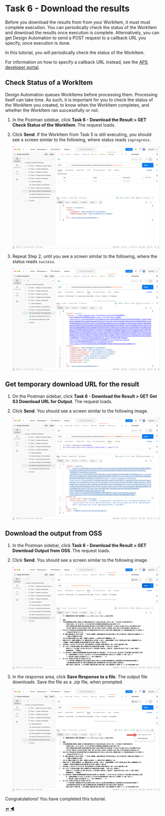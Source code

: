 # Task 6 - Download the results

Before you download the results from from your WorkItem, it must must complete execution. You can periodically check the status of the WorkItem and download the results once execution is complete. Alternatively, you can get Design Automation to send a POST request to a callback URL you specify, once execution is done.

In this tutorial, you will periodically check the status of the WorkItem.

For information on how to specify a callback URL instead, see the [APS developer portal](https://aps.autodesk.com/en/docs/design-automation/v3/developers_guide/callbacks/#oncomplete-callback).

## Check Status of a WorkItem

Design Automation queues WorkItems before processing them. Processing itself can take time. As such, it is important for you to check the status of the WorkItem you created, to know when the WorkItem completes, and whether the WorkItem ran successfully or not.

1. In the Postman sidebar, click **Task 6 - Download the Result > GET Check Status of the WorkItem**. The request loads.

2. Click **Send**. If the WorkItem from Task 5 is still executing, you should see a screen similar to the following, where status reads `inprogress`.

    ![WorkItem Status check result](../images/task6-check_status.png "WorkItem Status check result")

3. Repeat Step 2, until you see a screen similar to the following, where the status reads `success`.

    ![WorkItem Status check result](../images/task6-final_status.png "WorkItem Status check result")

## Get temporary download URL for the result

1. On the Postman sidebar, click **Task 6 - Download the Result > GET Get S3 Download URL for Output**. The request loads.

2. Click **Send**. You should see a screen similar to the following image.

    ![Download URL](../images/task7-download_url.png "Download URL")

## Download the output from OSS

1. In the Postman sidebar, click **Task 6 - Download the Result > GET Download Output from OSS**. The request loads.

2. Click **Send**. You should see a screen similar to the following image.

    ![Download Result](../images/task6-download_step_1.png "Download Result")

3. In the response area, click **Save Response to a file**. The output file downloads. Save the file as a *.zip* file, when prompted.

    ![Download Result](../images/task6-download_step_2.png "Download Result")

Congratulations! You have completed this tutorial.

[:rewind:](../readme.md "readme.md") [:arrow_backward:](task-5.md "Previous task")
